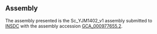 

Assembly
--------

The assembly presented is the Sc\_YJM1402\_v1 assembly submitted to
[INSDC](http://www.insdc.org) with the assembly accession
[GCA\_000977655.2](http://www.ebi.ac.uk/ena/data/view/GCA_000977655.2).
